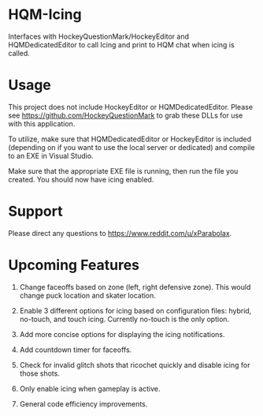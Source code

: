 # HQM-Icing
Interfaces with HockeyQuestionMark/HockeyEditor and HQMDedicatedEditor to call Icing and print to HQM chat when icing is called.

# Usage
This project does not include HockeyEditor or HQMDedicatedEditor. Please see https://github.com/HockeyQuestionMark to grab these DLLs for use with this application.

To utilize, make sure that HQMDedicatedEditor or HockeyEditor is included (depending on if you want to use the local server or dedicated) and compile to an EXE in Visual Studio.

Make sure that the appropriate EXE file is running, then run the file you created. You should now have icing enabled.

# Support
Please direct any questions to https://www.reddit.com/u/xParabolax.

# Upcoming Features
1) Change faceoffs based on zone (left, right defensive zone). This would change puck location and skater location.

2) Enable 3 different options for icing based on configuration files: hybrid, no-touch, and touch icing. Currently no-touch is the only option.

3) Add more concise options for displaying the icing notifications.

4) Add countdown timer for faceoffs.

5) Check for invalid glitch shots that ricochet quickly and disable icing for those shots.

6) Only enable icing when gameplay is active.

7) General code efficiency improvements.
